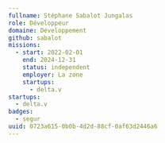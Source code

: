 ```yaml
---
fullname: Stéphane Sabalot Jungalas
role: Développeur
domaine: Développement
github: sabalot
missions:
  - start: 2022-02-01
    end: 2024-12-31
    status: independent
    employer: La zone
    startups:
      - delta.v
startups:
  - delta.v
badges:
  - segur
uuid: 0723a615-0b0b-4d2d-88cf-0af63d2446a6
---
```

